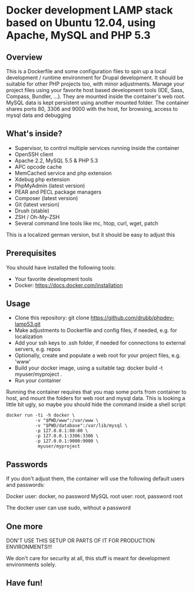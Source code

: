 # Docker development LAMP stack based on Ubuntu 12.04, using Apache, MySQL and PHP 5.3

## Overview

This is a Dockerfile and some configuration files to spin up a local development / runtime environment for Drupal development. It should be suitable for other PHP projects too, with minor adjustments.
Manage your project files using your favorite host based development tools (IDE, Sass, Compass, Bundler, ...). They are mounted inside the container's web root. MySQL data is kept persistent using another mounted folder.
The container shares ports 80, 3306 and 9000 with the host, for browsing, access to mysql data and debugging

## What's inside?

* Supervisor, to control multiple services running inside the container
* OpenSSH client
* Apache 2.2, MySQL 5.5 & PHP 5.3
* APC opcode cache
* MemCached service and php extension
* Xdebug php extension
* PhpMyAdmin (latest version)
* PEAR and PECL package managers
* Composer (latest version)
* Git (latest version)
* Drush (stable)
* ZSH / Oh-My-ZSH
* Several command line tools like mc, htop, curl, wget, patch

This is a localized german version, but it should be easy to adjust this

## Prerequisites

You should have installed the following tools:

* Your favorite development tools
* Docker: https://docs.docker.com/installation

## Usage

* Clone this repository: git clone https://github.com/drubb/phpdev-lamp53.git
* Make adjustments to Dockerfile and config files, if needed, e.g. for localization
* Add your ssh keys to .ssh folder, if needed for connections to external servers, e.g. repos
* Optionally, create and populate a web root for your project files, e.g. 'www'
* Build your docker image, using a suitable tag: docker build -t myuser/myproject .
* Run your container

Running the container requires that you map some ports from container to host, and mount the folders for web root and mysql data. This is looking a little bit ugly, so maybe you should hide the command inside a shell script:

    docker run -ti -h docker \
               -v "$PWD/www":/var/www \
               -v "$PWD/database":/var/lib/mysql \
               -p 127.0.0.1:80:80 \
               -p 127.0.0.1:3306:3306 \
               -p 127.0.0.1:9000:9000 \
                myuser/myproject

## Passwords

If you don't adjust them, the container will use the following default users and passwords:

Docker user: docker, no password
MySQL root user: root, password root

The docker user can use sudo, without a password

## One more

DON'T USE THIS SETUP OR PARTS OF IT FOR PRODUCTION ENVIRONMENTS!!!

We don't care for security at all, this stuff is meant for development environments solely.

## Have fun!
